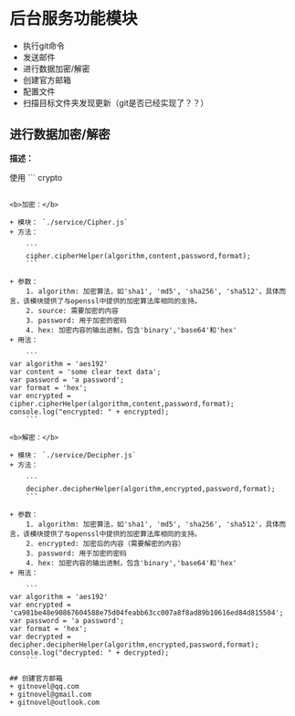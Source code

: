 # 后台服务功能模块

+ 执行git命令
+ 发送邮件
+ 进行数据加密/解密
+ 创建官方邮箱
+ 配置文件
+ 扫描目标文件夹发现更新（git是否已经实现了？？）






## 进行数据加密/解密
<b>描述：</b>

使用 ```
crypto
``` 模块来进行数据加密和解密。

<b>加密：</b>

+ 模块： `./service/Cipher.js`
+ 方法：

	```	
	cipher.cipherHelper(algorithm,content,password,format);
	```

+ 参数：
	1. algorithm: 加密算法，如'sha1', 'md5', 'sha256', 'sha512'，具体而言，该模块提供了与openssl中提供的加密算法库相同的支持。
	2. source: 需要加密的内容
	3. password: 用于加密的密码
	4. hex: 加密内容的输出进制，包含'binary','base64'和'hex'
+ 用法：

	```
var algorithm = 'aes192'
var content = 'some clear text data';
var password = 'a password';
var format = 'hex';
var encrypted = cipher.cipherHelper(algorithm,content,password,format);
console.log("encrypted: " + encrypted);
	```

<b>解密：</b>

+ 模块： `./service/Decipher.js`
+ 方法：

	```	
	decipher.decipherHelper(algorithm,encrypted,password,format);
	```
	
+ 参数：
	1. algorithm: 加密算法，如'sha1', 'md5', 'sha256', 'sha512'，具体而言，该模块提供了与openssl中提供的加密算法库相同的支持。
	2. encrypted: 加密后的内容（需要解密的内容）
	3. password: 用于加密的密码
	4. hex: 加密内容的输出进制，包含'binary','base64'和'hex'
+ 用法：

	```
var algorithm = 'aes192'
var encrypted = 'ca981be48e90867604588e75d04feabb63cc007a8f8ad89b10616ed84d815504';
var password = 'a password';
var format = 'hex';
var decrypted = decipher.decipherHelper(algorithm,encrypted,password,format);
console.log("decrypted: " + decrypted);
	```

## 创建官方邮箱
+ gitnovel@qq.com
+ gitnovel@gmail.com
+ gitnovel@outlook.com
